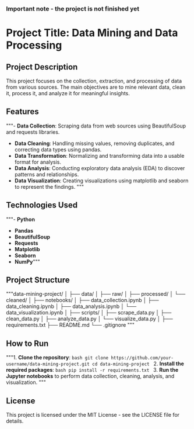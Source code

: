 ### Important note - the project is not finished yet
# Project Title: Data Mining and Data Processing

## Project Description
This project focuses on the collection, extraction, and processing of data from various sources. The main objectives are to mine relevant data, clean it, process it, and analyze it for meaningful insights.

## Features
"""- **Data Collection**: Scraping data from web sources using BeautifulSoup and requests libraries.
- **Data Cleaning**: Handling missing values, removing duplicates, and correcting data types using pandas.
- **Data Transformation**: Normalizing and transforming data into a usable format for analysis.
- **Data Analysis**: Conducting exploratory data analysis (EDA) to discover patterns and relationships.
- **Data Visualization**: Creating visualizations using matplotlib and seaborn to represent the findings.
"""
## Technologies Used
"""- **Python**
- **Pandas**
- **BeautifulSoup**
- **Requests**
- **Matplotlib**
- **Seaborn**
- **NumPy**"""

## Project Structure
"""data-mining-project/
│
├── data/
│ ├── raw/
│ ├── processed/
│ └── cleaned/
│
├── notebooks/
│ ├── data_collection.ipynb
│ ├── data_cleaning.ipynb
│ ├── data_analysis.ipynb
│ └── data_visualization.ipynb
│
├── scripts/
│ ├── scrape_data.py
│ ├── clean_data.py
│ ├── analyze_data.py
│ └── visualize_data.py
│
├── requirements.txt
├── README.md
└── .gitignore
"""


## How to Run
"""1. **Clone the repository**:
    ```bash
    git clone https://github.com/your-username/data-mining-project.git
    cd data-mining-project
    ```
2. **Install the required packages**:
    ```bash
    pip install -r requirements.txt
    ```
3. **Run the Jupyter notebooks** to perform data collection, cleaning, analysis, and visualization.
"""
## License
This project is licensed under the MIT License - see the LICENSE file for details.
